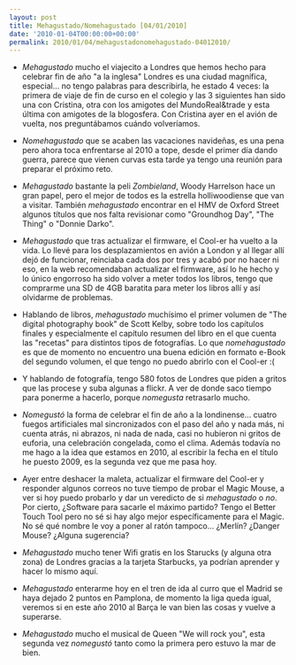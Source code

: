 ```yaml
---
layout: post
title: Mehagustado/Nomehagustado [04/01/2010]
date: '2010-01-04T00:00:00+00:00'
permalink: 2010/01/04/mehagustadonomehagustado-04012010/
---
```

- *Mehagustado* mucho el viajecito a Londres que hemos hecho para celebrar fin de año "a la inglesa" Londres es una ciudad magnífica, especial... no tengo palabras para describirla, he estado 4 veces: la primera de viaje de fin de curso en el colegio y las 3 siguientes han sido una con Cristina, otra con los amigotes del MundoReal&trade y esta última con amigotes de la blogosfera. Con Cristina ayer en el avión de vuelta, nos preguntábamos cuándo volveríamos.

- *Nomehagustado* que se acaben las vacaciones navideñas, es una pena pero ahora toca enfrentarse al 2010 a tope, desde el primer día dando guerra, parece que vienen curvas esta tarde ya tengo una reunión para preparar el próximo reto.

- *Mehagustado* bastante la peli *Zombieland*, Woody Harrelson  hace un gran papel, pero el mejor de todos es la estrella holliwoodiense que van a visitar. También *mehagustado* encontrar en el HMV de Oxford Street algunos títulos que nos falta revisionar como "Groundhog Day", "The Thing" o "Donnie Darko".

- *Mehagustado* que tras actualizar el firmware, el Cool-er ha vuelto a la vida. Lo llevé para los desplazamientos en avión a London y al llegar allí dejó de funcionar, reinciaba cada dos por tres y acabó por no hacer ni eso, en la web recomendaban actualizar el firmware, así lo he hecho y lo único engorroso ha sido volver a meter todos los libros, tengo que comprarme una SD de 4GB baratita para meter los libros allí y así olvidarme de problemas.

- Hablando de libros, *mehagustado* muchísimo el primer volumen de "The digital photography book" de Scott Kelby, sobre todo los capítulos finales y especialmente el capítulo resumen del libro en el que cuenta las "recetas" para distintos tipos de fotografías. Lo que *nomehagustado* es que de momento no encuentro una buena edición en formato e-Book del segundo volumen, el que tengo no puedo abrirlo con el Cool-er :(

- Y hablando de fotografía, tengo 580 fotos de Londres que piden a gritos que las procese y suba algunas a flickr. A ver de donde saco tiempo para ponerme a hacerlo, porque *nomegusta* retrasarlo mucho.

- *Nomegustó* la forma de celebrar el fin de año a la londinense... cuatro fuegos artificiales mal sincronizados con el paso del año y nada más, ni cuenta atrás, ni abrazos, ni nada de nada, casi no hubieron ni gritos de euforia, una celebración congelada, como el clima. Además todavía no me hago a la idea que estamos en 2010, al escribir la fecha en el título he puesto 2009, es la segunda vez que me pasa hoy.

- Ayer entre deshacer la maleta, actualizar el firmware del Cool-er y responder algunos correos no tuve tiempo de probar el Magic Mouse, a ver si hoy puedo probarlo y dar un veredicto de si *mehagustado* o *no*. Por cierto, ¿Software para sacarle el máximo partido? Tengo el Better Touch Tool pero no sé si hay algo mejor específicamente para el Magic. No sé qué nombre le voy a poner al ratón tampoco... ¿Merlín? ¿Danger Mouse? ¿Alguna sugerencia?

- *Mehagustado* mucho tener Wifi gratis en los Starucks (y alguna otra zona) de Londres gracias a la tarjeta Starbucks, ya podrían aprender y hacer lo mismo aquí.

- *Mehagustado* enterarme hoy en el tren de ida al curro que el Madrid se haya dejado 2 puntos en Pamplona, de momento la liga queda igual, veremos si en este año 2010 al Barça le van bien las cosas y vuelve a superarse.

- *Mehagustado* mucho el musical de Queen "We will rock you", esta segunda vez *nomegustó* tanto como la primera pero estuvo la mar de bien.
